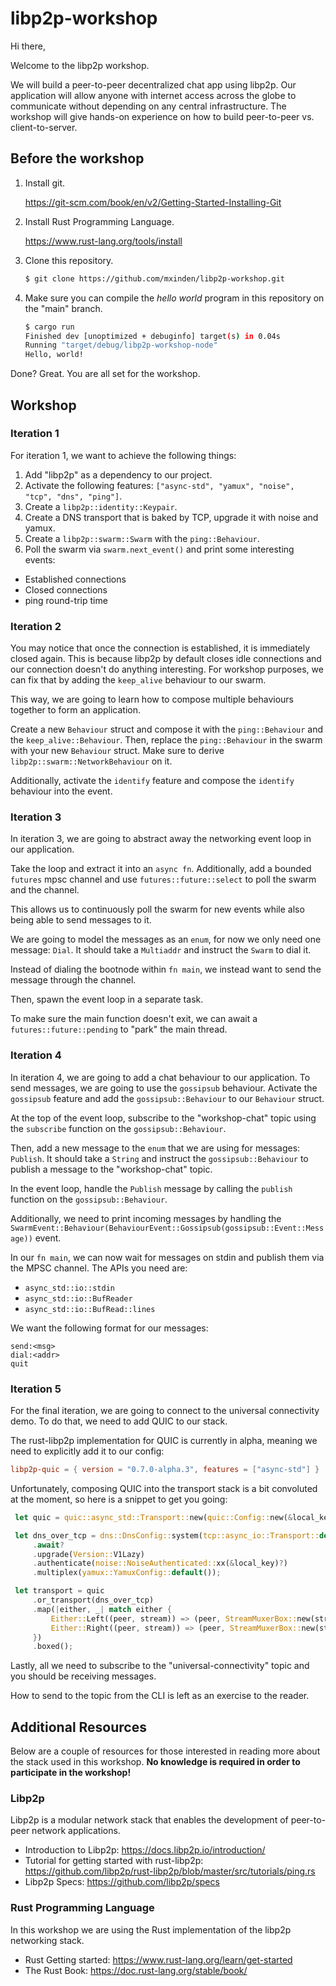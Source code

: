 # libp2p-workshop

Hi there,

Welcome to the libp2p workshop.

We will build a peer-to-peer decentralized chat app using libp2p. Our
application will allow anyone with internet access across the globe to
communicate without depending on any central infrastructure. The workshop will
give hands-on experience on how to build peer-to-peer vs. client-to-server.

## Before the workshop

1. Install git.

   https://git-scm.com/book/en/v2/Getting-Started-Installing-Git

1. Install Rust Programming Language.

   https://www.rust-lang.org/tools/install

1. Clone this repository.

   ```sh
   $ git clone https://github.com/mxinden/libp2p-workshop.git
   ```

1. Make sure you can compile the _hello world_ program in this repository on the
   "main" branch.

   ```sh
   $ cargo run
   Finished dev [unoptimized + debuginfo] target(s) in 0.04s
   Running "target/debug/libp2p-workshop-node"
   Hello, world!
   ```

Done? Great. You are all set for the workshop.

## Workshop

### Iteration 1

For iteration 1, we want to achieve the following things:

1. Add "libp2p" as a dependency to our project.
2. Activate the following features: `["async-std", "yamux", "noise", "tcp", "dns", "ping"]`.
3. Create a `libp2p::identity::Keypair`.
4. Create a DNS transport that is baked by TCP, upgrade it with noise and yamux.
5. Create a `libp2p::swarm::Swarm` with the `ping::Behaviour`.
6. Poll the swarm via `swarm.next_event()` and print some interesting events:
- Established connections
- Closed connections
- ping round-trip time

### Iteration 2

You may notice that once the connection is established, it is immediately closed again.
This is because libp2p by default closes idle connections and our connection doesn't do anything interesting.
For workshop purposes, we can fix that by adding the `keep_alive` behaviour to our swarm.

This way, we are going to learn how to compose multiple behaviours together to form an application.

Create a new `Behaviour` struct and compose it with the `ping::Behaviour` and the `keep_alive::Behaviour`.
Then, replace the `ping::Behaviour` in the swarm with your new `Behaviour` struct.
Make sure to derive `libp2p::swarm::NetworkBehaviour` on it.

Additionally, activate the `identify` feature and compose the `identify` behaviour into the event.

### Iteration 3

In iteration 3, we are going to abstract away the networking event loop in our application.

Take the loop and extract it into an `async fn`.
Additionally, add a bounded `futures` mpsc channel and use `futures::future::select` to poll the swarm and the channel.

This allows us to continuously poll the swarm for new events while also being able to send messages to it.

We are going to model the messages as an `enum`, for now we only need one message: `Dial`.
It should take a `Multiaddr` and instruct the `Swarm` to dial it.

Instead of dialing the bootnode within `fn main`, we instead want to send the message through the channel.

Then, spawn the event loop in a separate task.

To make sure the main function doesn't exit, we can await a `futures::future::pending` to "park" the main thread.

### Iteration 4

In iteration 4, we are going to add a chat behaviour to our application.
To send messages, we are going to use the `gossipsub` behaviour.
Activate the `gossipsub` feature and add the `gossipsub::Behaviour` to our `Behaviour` struct.

At the top of the event loop, subscribe to the "workshop-chat" topic using the `subscribe` function on the `gossipsub::Behaviour`.

Then, add a new message to the `enum` that we are using for messages: `Publish`.
It should take a `String` and instruct the `gossipsub::Behaviour` to publish a message to the "workshop-chat" topic.

In the event loop, handle the `Publish` message by calling the `publish` function on the `gossipsub::Behaviour`.

Additionally, we need to print incoming messages by handling the `SwarmEvent::Behaviour(BehaviourEvent::Gossipsub(gossipsub::Event::Message))` event.

In our `fn main`, we can now wait for messages on stdin and publish them via the MPSC channel.
The APIs you need are:

- `async_std::io::stdin`
- `async_std::io::BufReader`
- `async_std::io::BufRead::lines`

We want the following format for our messages:

```text
send:<msg>
dial:<addr>
quit
```

### Iteration 5

For the final iteration, we are going to connect to the universal connectivity demo.
To do that, we need to add QUIC to our stack.

The rust-libp2p implementation for QUIC is currently in alpha, meaning we need to explicitly add it to our config:

```toml
libp2p-quic = { version = "0.7.0-alpha.3", features = ["async-std"] }
```

Unfortunately, composing QUIC into the transport stack is a bit convoluted at the moment, so here is a snippet to get you going:

```rust
 let quic = quic::async_std::Transport::new(quic::Config::new(&local_key));

 let dns_over_tcp = dns::DnsConfig::system(tcp::async_io::Transport::default())
     .await?
     .upgrade(Version::V1Lazy)
     .authenticate(noise::NoiseAuthenticated::xx(&local_key)?)
     .multiplex(yamux::YamuxConfig::default());

 let transport = quic
     .or_transport(dns_over_tcp)
     .map(|either, _| match either {
         Either::Left((peer, stream)) => (peer, StreamMuxerBox::new(stream)),
         Either::Right((peer, stream)) => (peer, StreamMuxerBox::new(stream)),
     })
     .boxed();
  ```

Lastly, all we need to subscribe to the "universal-connectivity" topic and you should be receiving messages.

How to send to the topic from the CLI is left as an exercise to the reader.

## Additional Resources

Below are a couple of resources for those interested in reading more about
the stack used in this workshop.
**No knowledge is required in order to participate in the workshop!**

### Libp2p

Libp2p is a modular network stack that enables the development of peer-to-peer network applications.

- Introduction to Libp2p: <https://docs.libp2p.io/introduction/>
- Tutorial for getting started with rust-libp2p: <https://github.com/libp2p/rust-libp2p/blob/master/src/tutorials/ping.rs>
- Libp2p Specs: <https://github.com/libp2p/specs>

### Rust Programming Language

In this workshop we are using the Rust implementation of the libp2p networking stack.

- Rust Getting started: <https://www.rust-lang.org/learn/get-started>
- The Rust Book: <https://doc.rust-lang.org/stable/book/>
